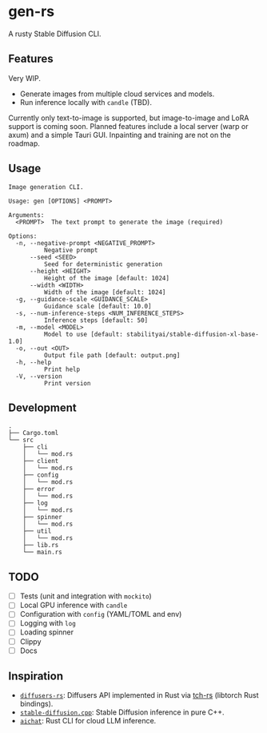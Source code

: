 # gen-rs

A rusty Stable Diffusion CLI.

## Features

Very WIP.

- Generate images from multiple cloud services and models.
- Run inference locally with `candle` (TBD).

Currently only text-to-image is supported, but image-to-image and LoRA support is coming soon. Planned features include a local server (warp or axum) and a simple Tauri GUI. Inpainting and training are not on the roadmap.

## Usage

```
Image generation CLI.

Usage: gen [OPTIONS] <PROMPT>

Arguments:
  <PROMPT>  The text prompt to generate the image (required)

Options:
  -n, --negative-prompt <NEGATIVE_PROMPT>
          Negative prompt
      --seed <SEED>
          Seed for deterministic generation
      --height <HEIGHT>
          Height of the image [default: 1024]
      --width <WIDTH>
          Width of the image [default: 1024]
  -g, --guidance-scale <GUIDANCE_SCALE>
          Guidance scale [default: 10.0]
  -s, --num-inference-steps <NUM_INFERENCE_STEPS>
          Inference steps [default: 50]
  -m, --model <MODEL>
          Model to use [default: stabilityai/stable-diffusion-xl-base-1.0]
  -o, --out <OUT>
          Output file path [default: output.png]
  -h, --help
          Print help
  -V, --version
          Print version
```

## Development

```
.
├── Cargo.toml
└── src
    ├── cli
    │   └── mod.rs
    ├── client
    │   └── mod.rs
    ├── config
    │   └── mod.rs
    ├── error
    │   └── mod.rs
    ├── log
    │   └── mod.rs
    ├── spinner
    │   └── mod.rs
    ├── util
    │   └── mod.rs
    ├── lib.rs
    └── main.rs
```

## TODO

- [ ] Tests (unit and integration with `mockito`)
- [ ] Local GPU inference with `candle`
- [ ] Configuration with `config` (YAML/TOML and env)
- [ ] Logging with `log`
- [ ] Loading spinner
- [ ] Clippy
- [ ] Docs

## Inspiration

- [`diffusers-rs`](https://github.com/LaurentMazare/diffusers-rs): Diffusers API implemented in Rust via [tch-rs](https://github.com/LaurentMazare/tch-rs) (libtorch Rust bindings).
- [`stable-diffusion.cpp`](https://github.com/leejet/stable-diffusion.cpp): Stable Diffusion inference in pure C++.
- [`aichat`](https://github.com/sigoden/aichat): Rust CLI for cloud LLM inference.
